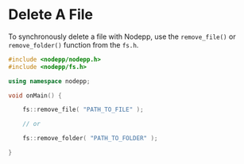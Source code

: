 # Delete A File

To synchronously delete a file with Nodepp, use the `remove_file()` or `remove_folder()` function from the `fs.h`.

```cpp
#include <nodepp/nodepp.h>
#include <nodepp/fs.h>

using namespace nodepp;

void onMain() {

    fs::remove_file( "PATH_TO_FILE" );

    // or

    fs::remove_folder( "PATH_TO_FOLDER" );

}
```